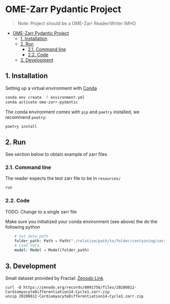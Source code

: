 # OME-Zarr Pydantic Project

> Note: Project should be a OME-Zarr Reader/Writer IMHO

<!-- TOC tocDepth:2..6 chapterDepth:2..6 -->

- [OME-Zarr Pydantic Project](#ome-zarr-pydantic-project)
  - [1. Installation](#1-installation)
  - [2. Run](#2-run)
    - [2.1. Command line](#21-command-line)
    - [2.2. Code](#22-code)
  - [3. Development](#3-development)

<!-- /TOC -->
## 1. Installation
Setting up a virtual environment with [Conda](https://docs.conda.io/en/latest/)

```bash
conda env create -f environment.yml
conda activate ome-zarr-pydantic
```

The conda environment comes with `pip` and `poetry` installed, we recommend `poetry`:

```bash
poetry install
```

## 2. Run
See section below to obtain example of zarr files

### 2.1. Command line
The reader expects the test zarr file to be in `resources/` 
```bash
run
```

### 2.2. Code
TODO: Change to a single zarr file

Make sure you initialized your conda environment (see above) the do the following python

```Python
    # Set data path
    folder_path: Path = Path("./relative/path/to/folder/containing/zarr/files/")
    # Load data
    model: Model = Model(folder_path)
```

## 3. Development
Small dataset provided by Fractal: [Zenodo Link](https://zenodo.org/records/8091756)

```
curl -O https://zenodo.org/records/8091756/files/20200812-CardiomyocyteDifferentiation14-Cycle1.zarr.zip
unzip 20200812-CardiomyocyteDifferentiation14-Cycle1.zarr.zip
```
